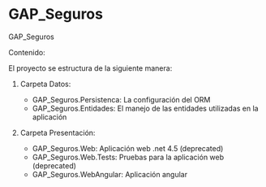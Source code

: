# GAP_Seguros
GAP_Seguros

Contenido:

El proyecto se estructura de la siguiente manera:

1. Carpeta Datos:
	- GAP_Seguros.Persistenca: La configuración del ORM
	- GAP_Seguros.Entidades: El manejo de las entidades utilizadas en la aplicación

2. Carpeta Presentación:
	- GAP_Seguros.Web: Aplicación web .net 4.5 (deprecated)
	- GAP_Seguros.Web.Tests: Pruebas para la aplicación web (deprecated)
	- GAP_Seguros.WebAngular: Aplicación angular